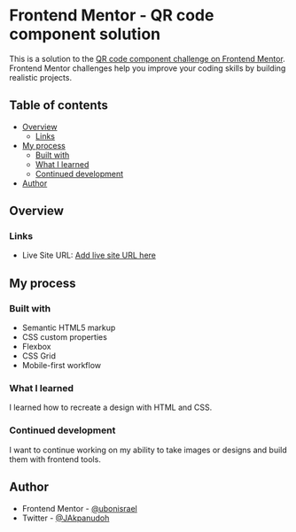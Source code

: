 # Frontend Mentor - QR code component solution

This is a solution to the [QR code component challenge on Frontend Mentor](https://www.frontendmentor.io/challenges/qr-code-component-iux_sIO_H). Frontend Mentor challenges help you improve your coding skills by building realistic projects. 

## Table of contents

- [Overview](#overview)
  - [Links](#links)
- [My process](#my-process)
  - [Built with](#built-with)
  - [What I learned](#what-i-learned)
  - [Continued development](#continued-development)
- [Author](#author)

## Overview

### Links

- Live Site URL: [Add live site URL here](qr-code-component-itnre1mog-ubonisrael.vercel.app)

## My process

### Built with

- Semantic HTML5 markup
- CSS custom properties
- Flexbox
- CSS Grid
- Mobile-first workflow

### What I learned

I learned how to recreate a design with HTML and CSS.


### Continued development

I want to continue working on my ability to take images or designs and build them with frontend tools.

## Author

- Frontend Mentor - [@ubonisrael](https://www.frontendmentor.io/profile/ubonisrael)
- Twitter - [@JAkpanudoh](https://www.twitter.com/jakpanudoh)
